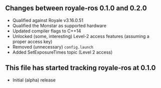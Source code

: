 ## Changes between royale-ros 0.1.0 and 0.2.0

* Qualified against Royale v3.16.0.51
* Qualified the Monstar as supported hardware
* Updated compiler flags to C++14
* Unlocked (some, interesting) Level-2 access features (assuming a proper access key)
* Removed (unnecessary) `config.launch`
* Added SetExposureTimes topic (Level 2 access)

## This file has started tracking royale-ros at 0.1.0

* Initial (alpha) release
